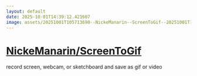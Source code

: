 ```yaml
---
layout: default
date: 2025-10-01T14:39:12.421607
image: assets/20251001T105713690--NickeManarin--ScreenToGif--20251001T110730950--cropped.png
---
```


# [NickeManarin/ScreenToGif](https://github.com/NickeManarin/ScreenToGif)

record screen, webcam, or sketchboard and save as gif or video
